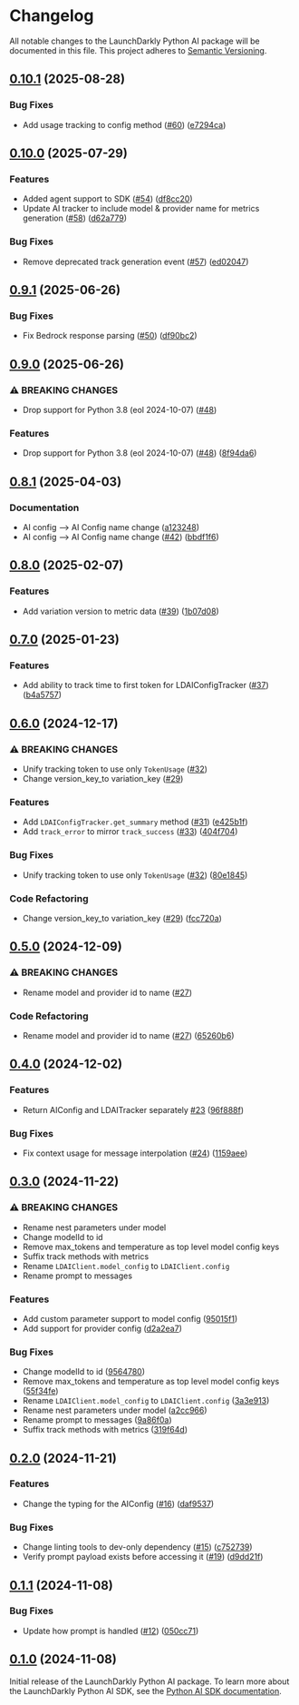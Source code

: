 # Changelog

All notable changes to the LaunchDarkly Python AI package will be documented in this file. This project adheres to [Semantic Versioning](http://semver.org).

## [0.10.1](https://github.com/launchdarkly/python-server-sdk-ai/compare/0.10.0...0.10.1) (2025-08-28)


### Bug Fixes

* Add usage tracking to config method ([#60](https://github.com/launchdarkly/python-server-sdk-ai/issues/60)) ([e7294ca](https://github.com/launchdarkly/python-server-sdk-ai/commit/e7294ca14b298fc18933e055369a25be9aee4783))

## [0.10.0](https://github.com/launchdarkly/python-server-sdk-ai/compare/0.9.1...0.10.0) (2025-07-29)


### Features

* Added agent support to SDK ([#54](https://github.com/launchdarkly/python-server-sdk-ai/issues/54)) ([df8cc20](https://github.com/launchdarkly/python-server-sdk-ai/commit/df8cc20fe35edcb7a84874a156039cf906c45e2d))
* Update AI tracker to include model & provider name for metrics generation ([#58](https://github.com/launchdarkly/python-server-sdk-ai/issues/58)) ([d62a779](https://github.com/launchdarkly/python-server-sdk-ai/commit/d62a779912d0b42d5965ce652d02f0258533040a))


### Bug Fixes

* Remove deprecated track generation event ([#57](https://github.com/launchdarkly/python-server-sdk-ai/issues/57)) ([ed02047](https://github.com/launchdarkly/python-server-sdk-ai/commit/ed02047ac22ae3f091168abcf5543e9e1ff87242))

## [0.9.1](https://github.com/launchdarkly/python-server-sdk-ai/compare/0.9.0...0.9.1) (2025-06-26)


### Bug Fixes

* Fix Bedrock response parsing ([#50](https://github.com/launchdarkly/python-server-sdk-ai/issues/50)) ([df90bc2](https://github.com/launchdarkly/python-server-sdk-ai/commit/df90bc24c98b5a57bf944225774989b689b65d93))

## [0.9.0](https://github.com/launchdarkly/python-server-sdk-ai/compare/0.8.1...0.9.0) (2025-06-26)


### ⚠ BREAKING CHANGES

* Drop support for Python 3.8 (eol 2024-10-07) ([#48](https://github.com/launchdarkly/python-server-sdk-ai/issues/48))

### Features

* Drop support for Python 3.8 (eol 2024-10-07) ([#48](https://github.com/launchdarkly/python-server-sdk-ai/issues/48)) ([8f94da6](https://github.com/launchdarkly/python-server-sdk-ai/commit/8f94da65d9019e17fbabe1d1f5ce1168ace5957e))

## [0.8.1](https://github.com/launchdarkly/python-server-sdk-ai/compare/0.8.0...0.8.1) (2025-04-03)


### Documentation

* AI config --&gt; AI Config name change ([a123248](https://github.com/launchdarkly/python-server-sdk-ai/commit/a1232483bbd8a4a2212fb16e7e98ab6f6bdc8459))
* AI config --&gt; AI Config name change ([#42](https://github.com/launchdarkly/python-server-sdk-ai/issues/42)) ([bbdf1f6](https://github.com/launchdarkly/python-server-sdk-ai/commit/bbdf1f61fab77992a1d13207c81642d056e03f02))

## [0.8.0](https://github.com/launchdarkly/python-server-sdk-ai/compare/0.7.0...0.8.0) (2025-02-07)


### Features

* Add variation version to metric data ([#39](https://github.com/launchdarkly/python-server-sdk-ai/issues/39)) ([1b07d08](https://github.com/launchdarkly/python-server-sdk-ai/commit/1b07d08743c409689c5a084df8c39fce2400d2dd))

## [0.7.0](https://github.com/launchdarkly/python-server-sdk-ai/compare/0.6.0...0.7.0) (2025-01-23)


### Features

* Add ability to track time to first token for LDAIConfigTracker ([#37](https://github.com/launchdarkly/python-server-sdk-ai/issues/37)) ([b4a5757](https://github.com/launchdarkly/python-server-sdk-ai/commit/b4a5757ab7a1a8149891977cdfc25bdd4f7bba09))

## [0.6.0](https://github.com/launchdarkly/python-server-sdk-ai/compare/0.5.0...0.6.0) (2024-12-17)


### ⚠ BREAKING CHANGES

* Unify tracking token to use only `TokenUsage` ([#32](https://github.com/launchdarkly/python-server-sdk-ai/issues/32))
* Change version_key_to variation_key ([#29](https://github.com/launchdarkly/python-server-sdk-ai/issues/29))

### Features

* Add `LDAIConfigTracker.get_summary` method ([#31](https://github.com/launchdarkly/python-server-sdk-ai/issues/31)) ([e425b1f](https://github.com/launchdarkly/python-server-sdk-ai/commit/e425b1f9e7bf27ab195b877e62af48012eb601c1))
* Add `track_error` to mirror `track_success` ([#33](https://github.com/launchdarkly/python-server-sdk-ai/issues/33)) ([404f704](https://github.com/launchdarkly/python-server-sdk-ai/commit/404f704dd38f4fc15c718e3dc1027efbda5f36b6))


### Bug Fixes

* Unify tracking token to use only `TokenUsage` ([#32](https://github.com/launchdarkly/python-server-sdk-ai/issues/32)) ([80e1845](https://github.com/launchdarkly/python-server-sdk-ai/commit/80e18452a936356937660eabe7a186beae4d17bd))


### Code Refactoring

* Change version_key_to variation_key ([#29](https://github.com/launchdarkly/python-server-sdk-ai/issues/29)) ([fcc720a](https://github.com/launchdarkly/python-server-sdk-ai/commit/fcc720a101c97ccb92fd95509b3e7819d557dde5))

## [0.5.0](https://github.com/launchdarkly/python-server-sdk-ai/compare/0.4.0...0.5.0) (2024-12-09)


### ⚠ BREAKING CHANGES

* Rename model and provider id to name ([#27](https://github.com/launchdarkly/python-server-sdk-ai/issues/27))

### Code Refactoring

* Rename model and provider id to name ([#27](https://github.com/launchdarkly/python-server-sdk-ai/issues/27)) ([65260b6](https://github.com/launchdarkly/python-server-sdk-ai/commit/65260b621acee07b38e9ebaeb4a10c1e4c9db794))

## [0.4.0](https://github.com/launchdarkly/python-server-sdk-ai/compare/0.3.0...0.4.0) (2024-12-02)


### Features

* Return AIConfig and LDAITracker separately [#23](https://github.com/launchdarkly/python-server-sdk-ai/issues/23) ([96f888f](https://github.com/launchdarkly/python-server-sdk-ai/commit/96f888f50503cc2e9e2c30bf1c21f80a2773c8b5))


### Bug Fixes

* Fix context usage for message interpolation ([#24](https://github.com/launchdarkly/python-server-sdk-ai/issues/24)) ([1159aee](https://github.com/launchdarkly/python-server-sdk-ai/commit/1159aeeda7c46cf2dab93f209929dbad5d35dc80))

## [0.3.0](https://github.com/launchdarkly/python-server-sdk-ai/compare/0.2.0...0.3.0) (2024-11-22)


### ⚠ BREAKING CHANGES

* Rename nest parameters under model
* Change modelId to id
* Remove max_tokens and temperature as top level model config keys
* Suffix track methods with metrics
* Rename `LDAIClient.model_config` to `LDAIClient.config`
* Rename prompt to messages

### Features

* Add custom parameter support to model config ([95015f1](https://github.com/launchdarkly/python-server-sdk-ai/commit/95015f1f29b4ddf0acc2f22b72a5c0c4241fd3f3))
* Add support for provider config ([d2a2ea7](https://github.com/launchdarkly/python-server-sdk-ai/commit/d2a2ea7a16159de5c11484114ad4a7ae6369f9c6))


### Bug Fixes

* Change modelId to id ([9564780](https://github.com/launchdarkly/python-server-sdk-ai/commit/9564780ea2b919d456431e3309b73156f8e9817d))
* Remove max_tokens and temperature as top level model config keys ([55f34fe](https://github.com/launchdarkly/python-server-sdk-ai/commit/55f34fec9410124d24318feadada9e087e7d4cb8))
* Rename `LDAIClient.model_config` to `LDAIClient.config` ([3a3e913](https://github.com/launchdarkly/python-server-sdk-ai/commit/3a3e913d9e1586278d9fe6228f79f6748cbbd605))
* Rename nest parameters under model ([a2cc966](https://github.com/launchdarkly/python-server-sdk-ai/commit/a2cc9662bdc526f0b6a3a271a4b4f46b95d0ec2f))
* Rename prompt to messages ([9a86f0a](https://github.com/launchdarkly/python-server-sdk-ai/commit/9a86f0af9322baf71d7ddddb6115d585582cfc86))
* Suffix track methods with metrics ([319f64d](https://github.com/launchdarkly/python-server-sdk-ai/commit/319f64da54815854163d663022fdffc274c2059a))

## [0.2.0](https://github.com/launchdarkly/python-server-sdk-ai/compare/0.1.1...0.2.0) (2024-11-21)


### Features

* Change the typing for the AIConfig ([#16](https://github.com/launchdarkly/python-server-sdk-ai/issues/16)) ([daf9537](https://github.com/launchdarkly/python-server-sdk-ai/commit/daf95372328f1b1e4e9e27333498642136f43838))


### Bug Fixes

* Change linting tools to dev-only dependency ([#15](https://github.com/launchdarkly/python-server-sdk-ai/issues/15)) ([c752739](https://github.com/launchdarkly/python-server-sdk-ai/commit/c752739d1c34cbf7f78cc3f89c37a688671c7366))
* Verify prompt payload exists before accessing it ([#19](https://github.com/launchdarkly/python-server-sdk-ai/issues/19)) ([d9dd21f](https://github.com/launchdarkly/python-server-sdk-ai/commit/d9dd21f2189de62eac70ad9db3755e4a2cf36511))

## [0.1.1](https://github.com/launchdarkly/python-server-sdk-ai/compare/0.1.0...0.1.1) (2024-11-08)


### Bug Fixes

* Update how prompt is handled ([#12](https://github.com/launchdarkly/python-server-sdk-ai/issues/12)) ([050cc71](https://github.com/launchdarkly/python-server-sdk-ai/commit/050cc71dde52db3174153a0c9c08021580530833))

## [0.1.0](https://github.com/launchdarkly/python-server-sdk-ai/compare/v0.1.0...0.1.0) (2024-11-08)

Initial release of the LaunchDarkly Python AI package. To learn more about the LaunchDarkly Python AI SDK, see the [Python AI SDK documentation](https://docs.launchdarkly.com/sdk/ai/python).

